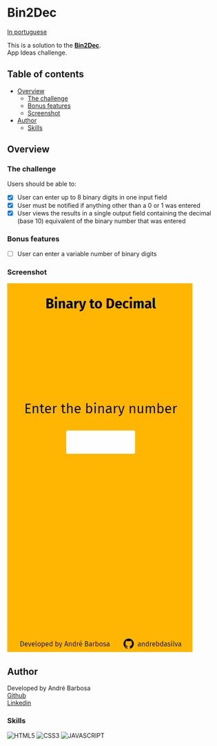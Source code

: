 # Bin2Dec
<p align="left">
	<a href="./docs/readme_pt-br.md">In portuguese</a>  
</p>

This is a solution to the **[Bin2Dec](https://github.com/florinpop17/app-ideas/blob/master/Projects/1-Beginner/Bin2Dec-App.md)**.  
App Ideas challenge.

## Table of contents

- [Overview](#overview)
  - [The challenge](#the-challenge)  
  - [Bonus features](#bonus-features)  
  - [Screenshot](#screenshot)
- [Author](#author)
  - [Skills](#skills)
## Overview

### The challenge  

Users should be able to:  
- [x] User can enter up to 8 binary digits in one input field  
- [x] User must be notified if anything other than a 0 or 1 was entered  
- [x] User views the results in a single output field containing the decimal (base 10) equivalent of the binary number that was entered  

### Bonus features  
 - [ ] User can enter a variable number of binary digits  

### Screenshot

![](./screenshot/screencapture.gif)

## Author

Developed by André Barbosa  
[Github](https://github.com/andrebdasilva)  
[Linkedin](https://www.linkedin.com/in/andr%C3%A9-barbosa-501502247)

### Skills
![HTML5](https://img.shields.io/badge/HTML5-E34F26?style=for-the-badge&logo=html5&logoColor=white)
![CSS3](https://img.shields.io/badge/CSS3-1572B6?style=for-the-badge&logo=css3&logoColor=white)
![JAVASCRIPT](https://img.shields.io/badge/JavaScript-F7DF1E?style=for-the-badge&logo=javascript&logoColor=black)  